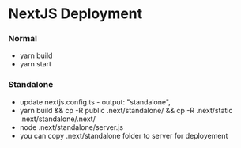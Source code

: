 # NextJS Deployment

### Normal

- yarn build
- yarn start

### Standalone

- update nextjs.config.ts - output: "standalone",
- yarn build && cp -R public .next/standalone/ && cp -R .next/static .next/standalone/.next/
- node .next/standalone/server.js
- you can copy .next/standalone folder to server for deployement
